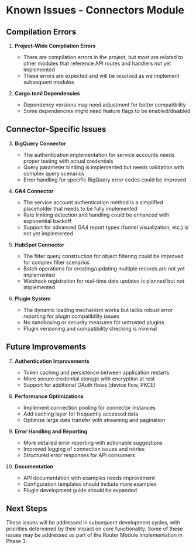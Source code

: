 # Known Issues - Connectors Module

## Compilation Errors

1. **Project-Wide Compilation Errors**
   - There are compilation errors in the project, but most are related to other modules that reference API routes and handlers not yet implemented
   - These errors are expected and will be resolved as we implement subsequent modules

2. **Cargo.toml Dependencies**
   - Dependency versions may need adjustment for better compatibility
   - Some dependencies might need feature flags to be enabled/disabled

## Connector-Specific Issues

3. **BigQuery Connector**
   - The authentication implementation for service accounts needs proper testing with actual credentials
   - Query parameter binding is implemented but needs validation with complex query scenarios
   - Error handling for specific BigQuery error codes could be improved

4. **GA4 Connector**
   - The service account authentication method is a simplified placeholder that needs to be fully implemented
   - Rate limiting detection and handling could be enhanced with exponential backoff
   - Support for advanced GA4 report types (funnel visualization, etc.) is not yet implemented

5. **HubSpot Connector**
   - The filter query construction for object filtering could be improved for complex filter scenarios
   - Batch operations for creating/updating multiple records are not yet implemented
   - Webhook registration for real-time data updates is planned but not implemented

6. **Plugin System**
   - The dynamic loading mechanism works but lacks robust error reporting for plugin compatibility issues
   - No sandboxing or security measures for untrusted plugins
   - Plugin versioning and compatibility checking is minimal

## Future Improvements

7. **Authentication Improvements**
   - Token caching and persistence between application restarts
   - More secure credential storage with encryption at rest
   - Support for additional OAuth flows (device flow, PKCE)

8. **Performance Optimizations**
   - Implement connection pooling for connector instances
   - Add caching layer for frequently accessed data
   - Optimize large data transfer with streaming and pagination

9. **Error Handling and Reporting**
   - More detailed error reporting with actionable suggestions
   - Improved logging of connection issues and retries
   - Structured error responses for API consumers

10. **Documentation**
    - API documentation with examples needs improvement
    - Configuration templates should include more examples
    - Plugin development guide should be expanded

## Next Steps

These issues will be addressed in subsequent development cycles, with priorities determined by their impact on core functionality. Some of these issues may be addressed as part of the Router Module implementation in Phase 3. 